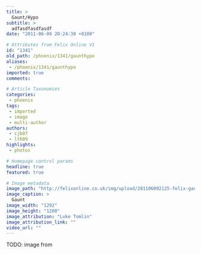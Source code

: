 ```yaml
---
title: >
  Gaunt/Hypo
subtitle: >
  adfasdfasdfasdf
date: "2011-06-09 20:24:30 +0100"

# Attributes from Felix Online V1
id: "1341"
old_path: /phoenix/1341/gaunthypo
aliases:
 - /phoenix/1341/gaunthypo
imported: true
comments:

# Article Taxonomies
categories:
 - phoenix
tags:
 - imported
 - image
 - multi-author
authors:
 - cjb07
 - lt609
highlights:
 - photos

# Homepage control params
headline: true
featured: true

# Image metadata
image_path: "http://felixonline.co.uk/img/upload/201106092125-felix-gaunt.jpg"
image_caption: >
  Gaunt
image_width: "1292"
image_height: "1200"
image_attribution: "Luke Tomlin"
image_attribution_link: ""
video_url: ""
---
```


TODO: image from
